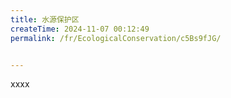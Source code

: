 ```yaml
---
title: 水源保护区
createTime: 2024-11-07 00:12:49
permalink: /fr/EcologicalConservation/c5Bs9fJG/


---
```


xxxx